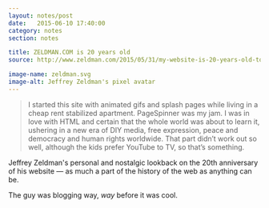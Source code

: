 ```yaml
---
layout: notes/post
date:   2015-06-10 17:40:00
category: notes
section: notes

title: ZELDMAN.COM is 20 years old
source: http://www.zeldman.com/2015/05/31/my-website-is-20-years-old-today/

image-name: zeldman.svg
image-alt: Jeffrey Zeldman's pixel avatar
---
```


> I started this site with animated gifs and splash pages while living in a cheap rent stabilized apartment. PageSpinner was my jam. I was in love with HTML and certain that the whole world was about to learn it, ushering in a new era of DIY media, free expression, peace and democracy and human rights worldwide. That part didn’t work out so well, although the kids prefer YouTube to TV, so that’s something.

Jeffrey Zeldman's personal and nostalgic lookback on the 20th anniversary of his website — as much a part of the history of the web as anything can be. 

The guy was blogging way, _way_ before it was cool.